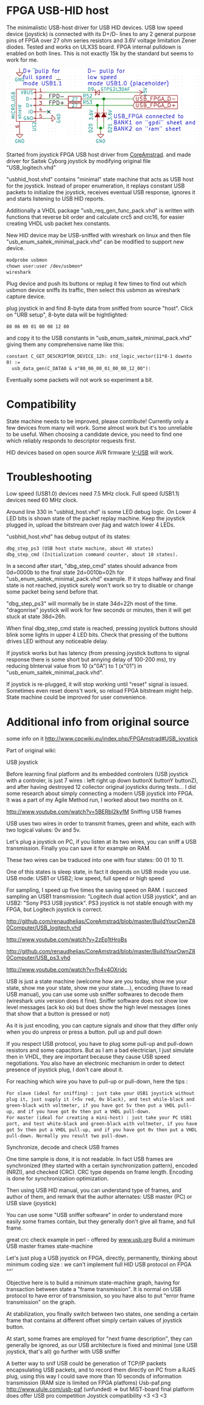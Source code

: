 # FPGA USB-HID host

The minimalistic USB-host driver for USB HID devices. USB low speed device
(joystick) is connected with its D+/D- lines to any 2 general purpose pins of FPGA
over 27 ohm series resistors and 3.6V voltage limitation Zener diodes. 
Tested and works on ULX3S board. FPGA internal pulldown is enabled on both
lines. This is not exactly 15k by the standard but seems to work for me.

![Schematics](/pic/usbhost.png)

Started from joystick FPGA USB host driver from 
[CoreAmstrad](https://github.com/renaudhelias/CoreAmstrad).
and made driver for Saitek Cyborg joystick by modifying
original file "USB_logitech.vhd"

"usbhid_host.vhd" contains "minimal" state machine that acts as USB host for
the joystick. Instead of proper enumeration, it replays constant USB 
packets to initialize the joystick, receives eventual USB response, 
ignores it and starts listening to USB HID reports.

Additionally a VHDL package "usb_req_gen_func_pack.vhd" is written with functions that
reverse bit order and calculate crc5 and crc16, for easier creating 
VHDL usb packet hex constants.

New HID device may be USB-sniffed with wireshark on linux
and then file "usb_enum_saitek_minimal_pack.vhd" can be modified to support new device.

    modprobe usbmon
    chown user:user /dev/usbmon*
    wireshark

Plug device and push its buttons or replug it few times to find out
which usbmon device sniffs its traffic, then select
this usbmon as wireshark capture device.

plug joystick in and find 8-byte data from sniffed from source "host".
Click on "URB setup", 8-byte data will be hightlighted:

    80 06 00 01 00 00 12 00

and copy it to the USB constants in "usb_enum_saitek_minimal_pack.vhd" giving them
any comprehensive name like this:

    constant C_GET_DESCRIPTOR_DEVICE_12h: std_logic_vector(11*8-1 downto 0) :=
      usb_data_gen(C_DATA0 & x"80_06_00_01_00_00_12_00"):

Eventually some packets will not work so experiment a bit.

# Compatibility

State machine needs to be improved, please contribute!
Currently only a few devices from many will work. Some
almost work but it's too unreliable to be useful.
When choosing a candidate device, you need to find one
which reliably responds to descriptor requests first.

HID devices based on open source AVR firmware 
[V-USB](https://www.obdev.at/products/vusb/index.html) 
will work.

# Troubleshooting

Low speed (USB1.0) devices need 7.5 MHz clock.
Full speed (USB1.1) devices need 60 MHz clock.

Around line 330 in "usbhid_host.vhd" is some LED debug logic. 
On Lower 4 LED bits is shown state of the packet replay machine.
Keep the joystick plugged in, upload the bitstream over jtag and
watch lower 4 LEDs.

"usbhid_host.vhd" has debug output of its states:

    dbg_step_ps3 (USB host state machine, about 40 states)
    dbg_step_cmd (Initialization command counter, about 10 states).

In a second after start, "dbg_step_cmd" states should advance from 0d=0000b to the final state 
2d=0010b=02h for "usb_enum_saitek_minimal_pack.vhd" example. If it stops 
halfway and final state is not reached, joystick surely won't work so try to 
disable or change some packet being send before that.

"dbg_step_ps3" will mormally be in state 34d=22h most of the time.
"dragonrise" joystick will work for few seconds or minutes,
then it will get stuck at state 38d=26h.

When final dbg_step_cmd state is reached, pressing joystick buttons should blink
some lights in upper 4 LED bits. Check that pressing of the buttons
drives LED without any noticeable delay.

If joystick works but has latency (from pressing joystick buttons to signal
response there is some short but annying delay of 100-200 ms), try 
reducing bInterval value from 10 (x"0A") to 1 (x"01") in 
"usb_enum_saitek_minimal_pack.vhd".

If joystick is re-plugged, it will stop working until "reset" signal
is issued. Sometimes even reset doens't work, so reload FPGA bitstream
might help. State machine could be improved for user convenience.

# Additional info from original source

some info on it
http://www.cpcwiki.eu/index.php/FPGAmstrad#USB_joystick

Part of original wiki:

USB joystick

Before learning final platform and its embedded controlers (USB joystick with a controler, is just 7 wires : left right up down buttonX buttonY buttonZ), and after having destroyed 12 collector original joysticks during tests... I did some research about simply connecting a modern USB joystick into FPGA. It was a part of my Agile Method run, I worked about two months on it.

http://www.youtube.com/watch?v=5BERbI2kyfM
Sniffing USB frames

USB uses two wires in order to transmit frames, green and white, each with two logical values: 0v and 5v.

Let's plug a joystick on PC, if you listen at its two wires, you can sniff a USB transmission. Finally you can save it for example on RAM.

These two wires can be traduced into one with four states: 00 01 10 11.

One of this states is sleep state, in fact it depends on USB mode you use.
USB mode: USB1 or USB2; low speed, full speed or high speed

For sampling, I speed up five times the saving speed on RAM. I succeed sampling an USB1 transmission: "Logitech dual action USB joystick", and an USB2: "Sony PS3 USB joystick". PS3 joystick is not stable enough with my FPGA, but Logitech joystick is correct.

http://github.com/renaudhelias/CoreAmstrad/blob/master/BuildYourOwnZ80Computer/USB_logitech.vhd

http://www.youtube.com/watch?v=2zEp1tHroBs

http://github.com/renaudhelias/CoreAmstrad/blob/master/BuildYourOwnZ80Computer/USB_ps3.vhd

http://www.youtube.com/watch?v=fh4v4OXridc

USB is just a state machine (welcome how are you today, show me your state, show me your state, show me your state....), encoding (have to read USB manual), you can use some usb sniffer softwares to decode them (wireshark unix version does it fine). Sniffer software does not show low level messages (ack ko ok) but does show the high level messages (ones that show that a button is pressed or not)

As it is just encoding, you can capture signals and show that they differ only when you do unpress or press a button.
pull up and pull down

If you respect USB protocol, you have to plug some pull-up and pull-down resistors and some capacitors. But as I am a bad electrician, I just simulate then in VHDL, they are important because they cause USB speed negotiations. You also have an electronic mechanism in order to detect presence of joystick plug, I don't care about it.

For reaching which wire you have to pull-up or pull-down, here the tips :

    For slave (ideal for sniffing) : just take your USB1 joystick without plug it, just supply it (+5v red, 0v black), and test while-black and green-black with voltmeter, if you have got 5v then put a VHDL pull-up, and if you have got 0v then put a VHDL pull-down.
    For master (ideal for creating a mini-host) : just take your PC USB1 port, and test white-black and green-black with voltmeter, if you have got 5v then put a VHDL pull-up, and if you have got 0v then put a VHDL pull-down. Normally you result two pull-down.

Synchronize, decode and check USB frames

One time sample is done, it is not readable. In fact USB frames are synchronized (they started with a certain synchronization pattern), encoded (NRZI), and checked (CRC). CRC type depends on frame length. Encoding is done for synchronization optimization.

Then using USB HID manual, you can understand type of frames, and author of them, and remark that the author alternates: USB master (PC) or USB slave (joystick)

You can use some "USB sniffer software" in order to understand more easily some frames contain, but they generally don't give all frame, and full frame.

great crc check example in perl - offered by www.usb.org
Build a minimum USB master frames state-machine

Let's just plug a USB joystick on FPGA, directly, permanently, thinking about minimum coding size : we can't implement full HID USB protocol on FPGA ^^'

Objective here is to build a minimum state-machine graph, having for transaction between state a "frame transmission". It is normal on USB protocol to have error of transmission, so you have also to put "error frame transmission" on the graph.

At stabilization, you finally switch between two states, one sending a certain frame that contains at different offset simply certain values of joystick button.

At start, some frames are employed for "next frame description", they can generally be ignored, as our USB architecture is fixed and minimal (one USB joystick, that's all)
go further with USB sniffer

A better way to snif USB could be generation of TCP/IP packets encapsulating USB packets, and to record them directly on PC from a RJ45 plug, using this way I could save more than 10 seconds of information transmission (RAM size is limited on FPGA platfoms)
Usb-paf.png
http://www.ulule.com/usb-paf (unfunded) => but MiST-board final platform does offer USB pro competition Joystick compatibility <3 <3 <3 
